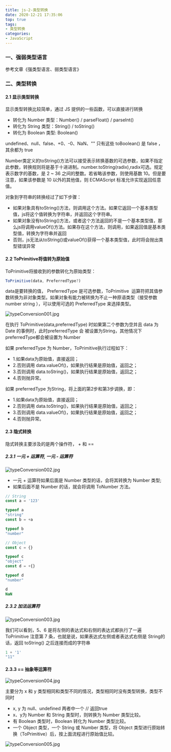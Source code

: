 ```yaml
---
title: js-2-类型转换
date: 2020-12-21 17:35:06
top: true
tags:
- 类型转换
categories:
- JavaScript
---
```

### 一、强弱类型语言

参考文章《强类型语言、弱类型语言》
<!--more-->
### 二、类型转换

#### 2.1 显示类型转换

显示类型转换比较简单，通过 JS 提供的一些函数，可以直接进行转换

- 转化为 Number 类型：Number() / parseFloat() / parseInt()
- 转化为 String 类型：String() / toString()
- 转化为 Boolean 类型: Boolean()

undefined、null、false、+0、-0、NaN、""  只有这些 toBoolean()  是 false ，其余都为 true

Number类定义的toString()方法可以接受表示转换基数的可选参数，如果不指定此参数，转换规则将是基于十进进制。number.toString(radix),radix可选。规定表示数字的基数，是 2 ~ 36 之间的整数。若省略该参数，则使用基数 10。但是要注意，如果该参数是 10 以外的其他值，则 ECMAScript 标准允许实现返回任意值。

对象到字符串的转换经过了如下步骤：

- 如果对象具有toString()方法，则调用这个方法。如果它返回一个基本类型值，js将这个值转换为字符串，并返回这个字符串。
- 如果对象没有toString()方法，或者这个方法返回的不是一个基本类型值，那么js将调用valueOf()方法。如果存在这个方法，则调用，如果返回值是基本类型值，转换为字符串并返回
- 否则，js无法从toString()或valueOf()获得一个基本类型值，此时将会抛出类型错误异常

#### 2.2 ToPrimitive将值转为原始值

ToPrimitive将接收到的参数转化为原始类型：

```js
ToPrimitive(data, PreferredType?)
```

data是要转换的值， PreferredType 是可选参数，ToPrimitive  运算符把其值参数转换为非对象类型。如果对象有能力被转换为不止一种原语类型（接受参数 number string ），可以使用可选的 PreferredType 来选择类型。

![typeConversion001.jpg](http://alivnram-test.oss-cn-beijing.aliyuncs.com/alivnblog/typeConversion001.jpg)

在执行 ToPrimitive(data,preferredType) 时如果第二个参数为空并且 data 为 Date 的事例时，此时preferredType 会
被设置为String，其他情况下preferredType都会被设置为 Number

如果 preferredType 为 Number，ToPrimitive执行过程如下：

- 1.如果data为原始值，直接返回；
- 2.否则调用 data.valueOf()，如果执行结果是原始值，返回之；
- 3.否则调用 data.toString()，如果执行结果是原始值，返回之；
- 4.否则抛异常。

如果 preferredType 为String，将上面的第2步和第3步调换，即：

- 1.如果data为原始值，直接返回；
- 2.否则调用 data.toString()，如果执行结果是原始值，返回之；
- 3.否则调用 data.valueOf()，如果执行结果是原始值，返回之；
- 4.否则抛异常。

#### 2.3 隐式转换

隐式转换主要涉及的是两个操作符， +  和 ==

##### 2.3.1 一元 +  运算符, 一元 -  运算符

![typeConversion002.jpg](http://alivnram-test.oss-cn-beijing.aliyuncs.com/alivnblog/typeConversion002.jpg)

- 一元 + 运算符如果后面是 Number 类型的话，会将其转换为 Number 类型;
- 如果后面不是 Number 的话，就会将调用 ToNumber  方法。

```js
// String
const a = '123'

typeof a
"string"
const b = +a

typeof b
"number"

// Object
const c = {}

typeof c
"object"
const d = +{}

typeof d
"number"

d
NaN
```

##### 2.3.2 加法运算符

![typeConversion003.jpg](http://alivnram-test.oss-cn-beijing.aliyuncs.com/alivnblog/typeConversion003.jpg)

我们可以看到，5、6 是将左侧的表达式和右侧的表达式都执行了一遍 ToPrimitive
注意第 7 条，也就是说，如果表达式左侧或者表达式右侧是 String的话，返回 toString()  之后连接而成的字符串

```js
1 + '1'
"11"
```

#### 2.3.3 == 抽象等运算符

![typeConversion004.jpg](http://alivnram-test.oss-cn-beijing.aliyuncs.com/alivnblog/typeConversion004.jpg)

主要分为 x 和 y 类型相同和类型不同的情况，类型相同时没有类型转换，类型不同时

- x, y 为 null、undefined 两者中一个   // 返回true
- x、y为 Number 和 String 类型时，则转换为 Number 类型比较。
- 有 Boolean 类型时，Boolean 转化为 Number 类型比较。
- 一个 Object 类型，一个 String 或 Number 类型，将 Object 类型进行原始转换（ToPrimitive）后，按上面流程进行原始值比较。

![typeConversion005.jpg](http://alivnram-test.oss-cn-beijing.aliyuncs.com/alivnblog/typeConversion005.jpg)

